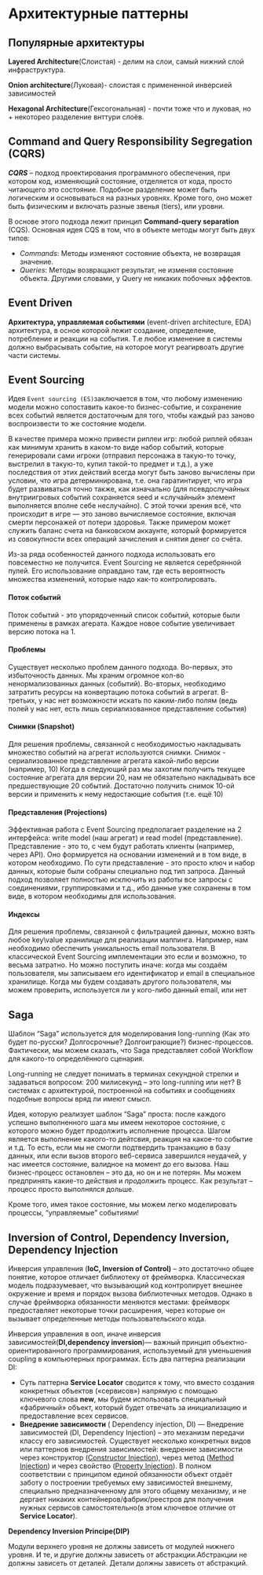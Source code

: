 # Архитектурные паттерны

## Популярные архитектуры

**Layered Architecture**(Слоистая) - делим на слои, самый нижний слой инфраструктура.

**Onion architecture**(Луковая)- слоистая с примененной инверсией зависимостей

**Hexagonal Architecture**(Гексогональная) - почти тоже что и луковая, но + некоторео разделение внттури слоёв.

## Command and Query Responsibility Segregation (CQRS)

***CQRS*** – подход проектирования программного обеспечения, при котором код, изменяющий состояние, отделяется от кода, просто читающего это состояние. Подобное разделение может быть логическим и основываться на разных уровнях. Кроме того, оно может быть физическим и включать разные звенья (tiers), или уровни.

В основе этого подхода лежит принцип **Command-query separation** (CQS). Основная идея CQS в том, что в объекте методы могут быть двух типов:

- *Commands*: Методы изменяют состояние объекта, не возвращая значение.
- *Queries*: Методы возвращают результат, не изменяя состояние объекта. Другими словами, у Query не никаких побочных эффектов.

## Event Driven

**Архитектура, управляемая событиями** (event-driven architecture, EDA) архитектура, в осное которой лежит создание, определение, потребление и реакции на события. Т.е любое изменение в системы должно выбрасывать событие, на которое могут реагирвоать другие части системы.

## Event Sourcing

Идея `Event sourcing (ES)`заключается в том, что любому изменению модели можно сопоставить какое-то бизнес-событие, и сохранение всех событий является достаточным для того, чтобы каждый раз заново воспроизвести то же состояние модели.

В качестве примера можно привести риплеи игр: любой риплей обязан как минимум хранить в каком-то виде набор событий, которые генерировали сами игроки (отправил персонажа в такую-то точку, выстрелил в такую-то, купил такой-то предмет и т.д.), а уже последствия от этих действий всегда могут быть заново вычислены при условии, что игра детерминирована, т.е. она гаратинтирует, что игра будет развиваться точно также, как изначально (для псевдослучайных внутриигровых событий сохраняется seed и «случайный» элемент выполняется вполне себе неслучайно). С этой точки зрения всё, что происходит в игре — это заново вычисляемое состояние, включая смерти персонажей от потери здоровья. 
Также примером может служить баланс счета на банковском аккаунте, который формируется из совокупности всех операций зачисления и снятия денег со счёта.

Из-за ряда особенностей данного подхода использовать его повсеместно не получится. Event Sourcing не является серебрянной пулей. Его использование оправдано там, где есть вероятность множества изменений, которые надо как-то контролировать.

#### Поток событий

Поток событий - это упорядоченный список событий, которые были применены в рамках агерата. Каждое новое событие увеличивает версию потока на 1.

#### Проблемы

Существует несколько проблем данного подхода. Во-первых, это избыточность данных. Мы храним огромное кол-во ненормализованных данных (событий). Во-вторых, необходимо затратить ресурсы на конвертацию потока событий в агрегат. В-третьих, у нас нет возможности искать по каким-либо полям (ведь полей у нас нет, есть лишь сериализованное представление события)

#### Снимки (Snapshot)

Для решения проблемы, связанной с необходимостью накладывать множество событий на агрегат используются снимки. Снимок - сериализованное представление агрегата какой-либо версии (например, 10) Когда в следующий раз мы захотим получить текущее состояние агрегата для версии 20, нам не обязательно накладывать все предшествующие 20 событий. Достаточно получить снимок 10-ой версии и применить к нему недостающие события (т.е. ещё 10)

#### Представления (Projections)

Эффективная работа с Event Sourcing предполагает разделение на 2 интерфейса: write model (наш агрегат) и read model (представление). Представление - это то, с чем будут работать клиенты (например, через API). Оно формируется на основании изменений и в том виде, в котором необходимо. По сути представление - это просто ключ и набор данных, которые были собраны специально под тип запроса. Данный подход позволяет полностью исключить из работы все запросы с соединениями, группировками и т.д., ибо данные уже сохранены в том виде, в котором необходимы для использования.

#### Индексы

Для решения проблемы, связанной с фильтрацией данных, можно взять любое key\value хранилище для реализации маппинга. Например, нам необходимо обеспечить уникальность email пользователя. В классической Event Sourcing имплементации это если и возможно, то весьма затратно. Но можно поступить иначе: когда мы создаём пользователя, мы записываем его идентификатор и email в специальное хранилище. Когда мы будем создавать другого пользователя, мы можем проверить, используется ли у кого-либо данный email, или нет

## Saga

Шаблон “Saga” используется для моделирования long-running (Как это будет по-русски? Долгосрочные? Долгоиграющие?) бизнес-процессов. Фактически, мы можем сказать, что Saga представляет собой Workflow для какого-то определённого сценария.

Long-running не следует понимать в терминах секундной стрелки и задаваться вопросом: 200 милисекунд – это long-running или нет? В системах с архитектурой, построенной на событиях и сообщениях подобные вопросы вряд ли имеют смысл.

Идея, которую реализует шаблон “Saga” проста: после каждого успешно выполненного шага мы имеем некоторое состояние, с которого можно будет продолжить исполнение процесса. Шагом является выполнение какого-то дейтсвия, реакция на какое-то событие и т.д. 
То есть, если мы не смогли подтвердить транзакцию в базу данных, или если вызов второго веб-сервиса завершился неудачей, у нас имеется состояние, валидное на момент до его вызова. 
Наш бизнес-процесс остановлен – это да, но он и не потерян. Мы можем предпринять какие-то действия и *продолжить* процесс. Как результат – процесс просто выполнялся дольше.

Кроме того, имея такое состояние, мы можем легко моделировать процессы, “управляемые” событиями!

## Inversion of Control, Dependency Inversion, Dependency Injection

Инверсия управления (**IoC, Inversion of Control)** – это достаточно общее понятие, которое отличает библиотеку от фреймворка. Классическая модель подразумевает, что вызывающий код контролирует внешнее окружение и время и порядок вызова библиотечных методов. Однако в случае фреймворка обязанности меняются местами: фреймворк предоставляет некоторые точки расширения, через которые он вызывает определенные методы пользовательского кода. 

Инверсия управления в ооп, иначе инверсия зависимостей(**DI,dependency inversion**)— важный принцип объектно-ориентированного программирования, используемый для уменьшения coupling в компьютерных программах. Есть два паттерна реализации DI:

- Суть паттерна **Service Locator**  сводится к тому, что вместо создания конкретных объектов («сервисов») напрямую с помощью ключевого слова **new**, мы будем использовать специальный «фабричный» объект, который будет отвечать за инициализацию и предоставление всех сервисов.
- **Внедрение зависимости** ( Dependency injection, DI) — Внедрение зависимостей (DI, Dependency Injection) – это механизм передачи классу его зависимостей. Существует несколько конкретных видов или паттернов внедрения зависимостей: внедрение зависимости через конструктор ([Constructor Injection](http://sergeyteplyakov.blogspot.com/2012/12/di-constructor-injection.html)), через метод ([Method Injection](http://sergeyteplyakov.blogspot.com/2013/02/di-method-injection.html)) и через свойство ([Property Injection](http://sergeyteplyakov.blogspot.com/2013/01/di-property-injection.html)). В полном соответствии с принципом единой обязанности объект отдаёт заботу о построении требуемых ему зависимостей внешнему, специально предназначенному для этого общему механизму,  и не дергает никаких контейнеров/фабрик/реестров для получения нужных сервисов самостоятельно(в этом ключевое отличие от **Service Locator**).

**Dependency Inversion Principe(DIP)**

Модули верхнего уровня не должны зависеть от модулей нижнего уровня. И те, и другие должны зависеть от абстракции.Абстракции не должны зависеть от деталей. Детали должны зависеть от абстракций.

